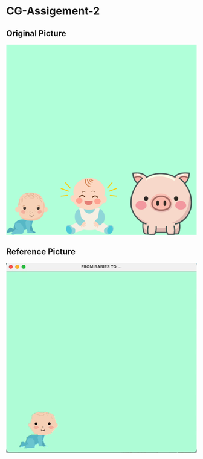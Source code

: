 # CG-Assigement-2

## Original Picture
<div style="display: flex; justify-content: space-around; align-items: center;">
  <div>
    <img src="./original.png" alt="output image" width="600" style="max-width:100%;">
  </div>
</div>

## Reference Picture
<div style="display: flex; justify-content: space-around; align-items: center;">
  <div>
    <img src="./output.gif" alt="output image" width="600" style="max-width:100%;">
  </div>
</div>